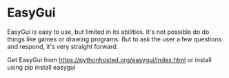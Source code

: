# EasyGui

EasyGui is easy to use, but limited in its abilities. It's not possible do do things like games or drawing programs. But to ask the user a few questions and respond, it's very straight forward.

Get EasyGui from https://pythonhosted.org/easygui/index.html or install using pip install easygui
